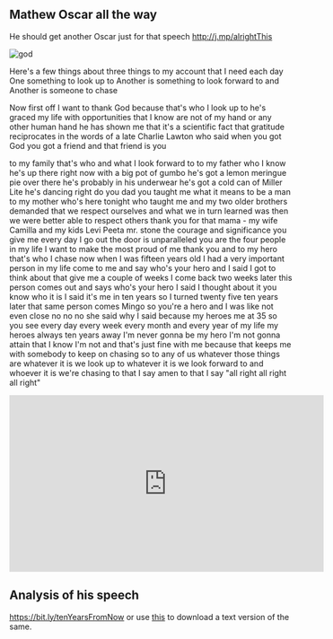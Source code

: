 <!-- title: Alrighty, Mathew  -->

## Mathew Oscar all the way

He should get another Oscar just for that speech 
http://j.mp/alrightThis 

![god](https://files.gitter.im/581c97cbd73408ce4f339dc2/GUkB/godFriend.png)

Here's a few things about three things
to my account that I need each day 
One something to look up to 
Another is something to look forward to and 
Another is someone to chase 

Now first off I want to thank God because that's who I look
up to he's graced my life with opportunities
that I know are not of my hand or any other human hand 
he has shown me that it's a scientific fact 
that gratitude reciprocates 
in the words of a late Charlie Lawton who said 
when you got God you got a friend and that friend is you

to my family that's who and what I look
forward to to my father who I know he's
up there right now with a big pot of
gumbo he's got a lemon meringue pie over
there he's probably in his underwear
he's got a cold can of Miller Lite he's
dancing right
do you dad you taught me what it means
to be a man to my mother who's here
tonight who taught me and my two older
brothers demanded that we respect
ourselves and what we in turn learned
was then we were better able to respect
others thank you for that mama - my wife
Camilla and my kids Levi
Peeta mr. stone the courage and
significance you give me every day I go
out the door is unparalleled you are the
four people in my life I want to make
the most proud of me thank you
and to my hero that's who I chase now
when I was fifteen years old I had a
very important person in my life come to
me and say who's your hero and I said I
got to think about that give me a couple
of weeks I come back two weeks later
this person comes out and says who's
your hero I said I thought about it you
know who it is I said it's me in ten
years
so I turned twenty five ten years later
that same person comes Mingo so you're a
hero and I was like not even close no no
no she said why I said because my heroes
me at 35 so you see every day every week
every month and every year of my life my
heroes always ten years away
I'm never gonna be my hero I'm not gonna
attain that I know I'm not and that's
just fine with me because that keeps me
with somebody to keep on chasing so to
any of us whatever those things are
whatever it is we look up to whatever it
is we look forward to and whoever it is
we're chasing to that I say amen to that
I say "all right all right all right"

<iframe width="560" height="315" src="https://www.youtube.com/embed/wD2cVhC-63I" frameborder="0" allow="accelerometer; autoplay; clipboard-write; encrypted-media; gyroscope; picture-in-picture" allowfullscreen></iframe>


## Analysis of his speech

https://bit.ly/tenYearsFromNow or use [this]( https://drive.google.com/file/d/1-LV0WVWReSFrQvQXJtVGeoVye_DG6dxS/view?usp=sharing) to download a text version of the same. 


